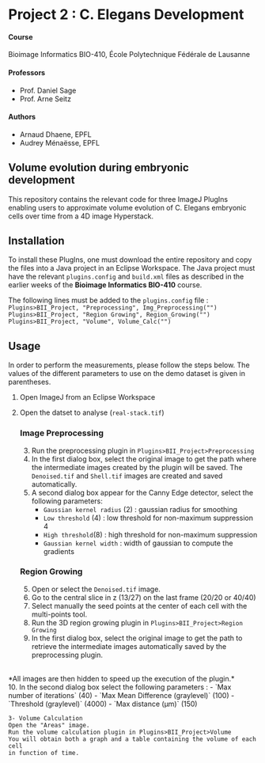# Project 2 : C. Elegans Development

#### Course

Bioimage Informatics BIO-410, École Polytechnique Fédérale de Lausanne

#### Professors
- Prof. Daniel Sage
- Prof. Arne Seitz

#### Authors
- Arnaud Dhaene, EPFL
- Audrey Ménaësse, EPFL

## Volume evolution during embryonic development
This repository contains the relevant code for three ImageJ PlugIns
enabling users to approximate volume evolution of C. Elegans embryonic
cells over time from a 4D image Hyperstack.


## Installation
To install these PlugIns, one must download the entire repository and copy the files
into a Java project in an Eclipse Workspace. The Java project must have the relevant
`plugins.config` and `build.xml` files as described in the earlier weeks of the
**Bioimage Informatics BIO-410** course.

The following lines must be added to the `plugins.config` file :
`Plugins>BII_Project, "Preprocessing", Img_Preprocessing("")`
<br/>
 `Plugins>BII_Project, "Region Growing", Region_Growing("")`
 <br/>
 `Plugins>BII_Project, "Volume", Volume_Calc("")`


## Usage
In order to perform the measurements, please follow the steps below.
The values of the different parameters to use on the demo dataset is given in parentheses.

1. Open ImageJ from an Eclipse Workspace
2. Open the datset to analyse (`real-stack.tif`)

	### Image Preprocessing
	 3. Run the preprocessing plugin in `Plugins>BII_Project>Preprocessing`
	 4. In the first dialog box, select the original image to get the path
	where the intermediate images created by the plugin will be saved.
	The `Denoised.tif` and `Shell.tif` images are created and saved automatically.
	 4. A second dialog box appear for the Canny Edge detector, select the
	following parameters:
		- `Gaussian kernel radius` (2) : gaussian radius for smoothing
		- `Low threshold` (4) : low threshold for non-maximum suppression		 4
		- `High threshold`(8) : high threshold for non-maximum suppression
		- `Gaussian kernel width` :  width of gaussian to compute the gradients


	### Region Growing
	5. Open or select the `Denoised.tif` image.
	6. Go to the central slice in z (13/27) on the last frame (20/20 or 40/40)
	7. Select manually the seed points at the center of each cell with the
	multi-points tool.
	8. Run the 3D region growing plugin in `Plugins>BII_Project>Region Growing`
	9. In the first dialog box, select the original image to get the path
	to retrieve the intermediate images automatically saved by the preprocessing
	plugin.
<br/>
	*All images are then hidden to speed up the execution of the plugin.*
<br/>
	10. In the second dialog box select the following parameters :
		- `Max number of iterations` (40)
		- `Max Mean Difference (graylevel)` (100)
		- `Threshold (graylevel)` (4000)
		- `Max distance (µm)` (150)

	3- Volume Calculation
	Open the "Areas" image.
	Run the volume calculation plugin in Plugins>BII_Project>Volume
	You will obtain both a graph and a table containing the volume of each cell
	in function of time.
